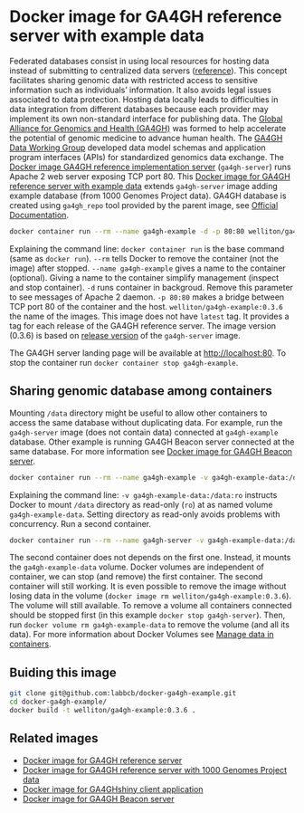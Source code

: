 # Docker image for GA4GH reference server with example data

Federated databases consist in using local resources for hosting data instead of submitting to centralized data servers ([reference](http://science.sciencemag.org/content/352/6291/1278)).
This concept facilitates sharing genomic data with restricted access to sensitive information such as individuals’ information.
It also avoids legal issues associated to data protection.
Hosting data locally leads to difficulties in data integration from different databases because each provider may implement its own non-standard interface for publishing data.
The [Global Alliance for Genomics and Health (GA4GH)](http://genomicsandhealth.org/) was formed to help accelerate the potential of genomic medicine to advance human health.
The [GA4GH Data Working Group](http://genomicsandhealth.org/node/12684) developed data model schemas and application program interfaces (APIs) for standardized genomics data exchange.
The [Docker image GA4GH reference implementation server](https://github.com/ga4gh/ga4gh-server/) (`ga4gh-server`) runs Apache 2 web server exposing TCP port 80.
This [Docker image for GA4GH reference server with example data](https://github.com/labbcb/docker-ga4gh-example/) extends `ga4gh-server` image adding example database (from 1000 Genomes Project data).
GA4GH database is created using `ga4gh_repo` tool provided by the parent image, see [Official Documentation](http://ga4gh-reference-implementation.readthedocs.io/en/latest/datarepo.html).

``` bash
docker container run --rm --name ga4gh-example -d -p 80:80 welliton/ga4gh-example:0.3.6
```

Explaining the command line:
`docker container run` is the base command (same as `docker run`).
`--rm` tells Docker to remove the container (not the image) after stopped.
`--name ga4gh-example` gives a name to the container (optional).
Giving a name to the container simplify management (inspect and stop container).
`-d` runs container in backgroud.
Remove this parameter to see messages of Apache 2 daemon.
`-p 80:80` makes a bridge between TCP port 80 of the container and the host.
`welliton/ga4gh-example:0.3.6` the name of the images.
This image does not have `latest` tag.
It provides a tag for each release of the GA4GH reference server. 
The image version (0.3.6) is based on [release version](https://github.com/labbcb/docker-ga4gh-server/releases) of the `ga4gh-server` image.

The GA4GH server landing page will be available at <http://localhost:80>.
To stop the container run `docker container stop ga4gh-example`.

## Sharing genomic database among containers

Mounting `/data` directory might be useful to allow other containers to access the same database without duplicating data.
For example, run the `ga4gh-server` image (does not contain data) connected at `ga4gh-example` database.
Other example is running GA4GH Beacon server connected at the same database.
For more information see [Docker image for GA4GH Beacon server](https://github.com/labbcb/docker-ga4gh-beacon).

``` bash
docker container run --rm --name ga4gh-example -v ga4gh-example-data:/data:ro -d -p 80:80 welliton/ga4gh-example:0.3.6
```

Explaining the command line: `-v ga4gh-example-data:/data:ro` instructs Docker to mount `/data` directory as read-only (`ro`) at as named volume `ga4gh-example-data`.
Setting directory as read-only avoids problems with concurrency.
Run a second container.

``` bash
docker container run --rm --name ga4gh-server -v ga4gh-example-data:/data -d -p 81:80 welliton/ga4gh-server:0.3.6
```

The second container does not depends on the first one.
Instead, it mounts the `ga4gh-example-data` volume.
Docker volumes are independent of container, we can stop (and remove) the first container.
The second container will still working.
It is even possible to remove the image without losing data in the volume (`docker image rm welliton/ga4gh-example:0.3.6`).
The volume will still available.
To remove a volume all containers connected should be stopped first (in this example `docker stop ga4gh-server`).
Then, run `docker volume rm ga4gh-example-data` to remove the volume (and all its data).
For more information about Docker Volumes see [Manage data in containers](https://docs.docker.com/engine/tutorials/dockervolumes/).

## Buiding this image

``` bash
git clone git@github.com:labbcb/docker-ga4gh-example.git
cd docker-ga4gh-example/
docker build -t welliton/ga4gh-example:0.3.6 .
```

## Related images

- [Docker image for GA4GH reference server](https://github.com/labbcb/ga4gh-example/)
- [Docker image for GA4GH reference server with 1000 Genomes Project data](https://github.com/labbcb/docker-ga4gh-1kgenomes/)
- [Docker image for GA4GHshiny client application](https://github.com/labbcb/docker-ga4gh-shiny/)
- [Docker image for GA4GH Beacon server](https://github.com/labbcb/docker-ga4gh-beacon)

